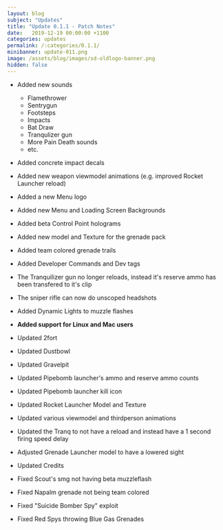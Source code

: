 ```yaml
---
layout: blog
subject: "Updates"
title: "Update 0.1.1 - Patch Notes"
date:   2019-12-19 00:00:00 +1100
categories: updates
permalink: /:categories/0.1.1/
minibanner: update-011.png
image: /assets/blog/images/sd-oldlogo-banner.png
hidden: false
---
```


- Added new sounds
    - Flamethrower
    - Sentrygun
    - Footsteps
    - Impacts
    - Bat Draw
    - Tranqulizer gun
    - More Pain Death sounds 
    - etc.
- Added concrete impact decals
- Added new weapon viewmodel animations (e.g. improved Rocket Launcher reload)
- Added a new Menu logo
- Added new Menu and Loading Screen Backgrounds
- Added beta Control Point holograms
- Added new model and Texture for the grenade pack
- Added team colored grenade trails
- Added Developer Commands and Dev tags
- The Tranquilizer gun no longer reloads, instead it's reserve ammo has been transfered to it's clip
- The sniper rifle can now do unscoped headshots
- Added Dynamic Lights to muzzle flashes
- __Added support for Linux and Mac users__

- Updated 2fort
- Updated Dustbowl
- Updated Gravelpit
- Updated Pipebomb launcher's ammo and reserve ammo counts
- Updated Pipebomb launcher kill icon
- Updated Rocket Launcher Model and Texture
- Updated various viewmodel and thirdperson animations
- Updated the Tranq to not have a reload and instead have a 1 second firing speed delay
- Adjusted Grenade Launcher model to have a lowered sight 
- Updated Credits

- Fixed Scout's smg not having beta muzzleflash 
- Fixed Napalm grenade not being team colored
- Fixed "Suicide Bomber Spy" exploit
- Fixed Red Spys throwing Blue Gas Grenades